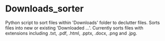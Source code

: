 # Downloads_sorter
Python script to sort files within 'Downloads' folder to declutter files. Sorts files into new or existing 'Downloaded ...'. Currently sorts files with extensions including .txt, .pdf, .html, .pptx, .docx, .png and .jpg. 
